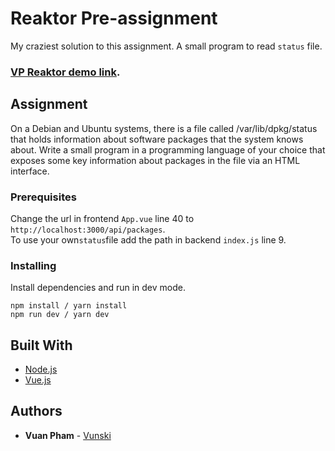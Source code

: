 # Reaktor Pre-assignment

My craziest solution to this assignment. A small program to read `status` file.

### [VP Reaktor demo link](https://vuanpham.me/reaktor).

## Assignment

On a Debian and Ubuntu systems, there is a file called /var/lib/dpkg/status that holds information about software packages that the system knows about. Write a small program in a programming language of your choice that exposes some key information about packages in the file via an HTML interface.

### Prerequisites

Change the url in frontend `App.vue` line 40 to `http://localhost:3000/api/packages`.\
To use your own`status`file add the path in backend `index.js` line 9.

### Installing

Install dependencies and run in dev mode.

```
npm install / yarn install
npm run dev / yarn dev
```

## Built With

- [Node.js](https://nodejs.org/en/)
- [Vue.js](https://vuejs.org/)

## Authors

- **Vuan Pham** - [Vunski](https://github.com/vunski)
